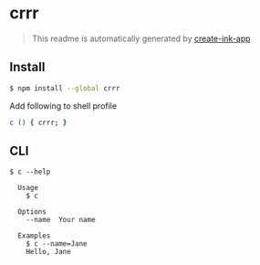 # crrr

> This readme is automatically generated by [create-ink-app](https://github.com/vadimdemedes/create-ink-app)

## Install

```bash
$ npm install --global crrr
```

Add following to shell profile

```bash
c () { crrr; }
```

## CLI

```
$ c --help

  Usage
    $ c

  Options
    --name  Your name

  Examples
    $ c --name=Jane
    Hello, Jane
```
